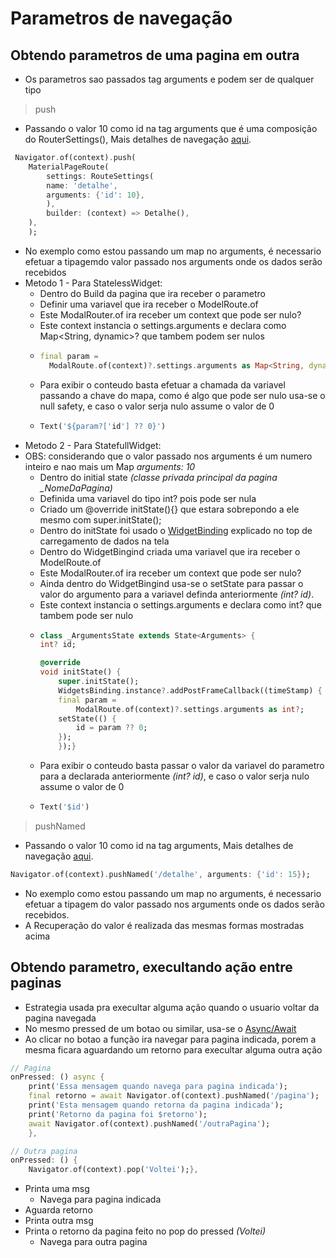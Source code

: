 # Parametros de navegação
## Obtendo parametros de uma pagina em outra
- Os parametros sao passados tag arguments e podem ser de qualquer tipo
>push
- Passando o valor 10 como id na tag arguments que é uma composição do RouterSettings(), Mais detalhes de navegação [aqui](./Navegacao.md).
```dart
 Navigator.of(context).push(
    MaterialPageRoute(
        settings: RouteSettings(
        name: 'detalhe',
        arguments: {'id': 10},
        ),
        builder: (context) => Detalhe(),
    ),
    );
```
- No exemplo como estou passando um map no arguments, é necessario efetuar a tipagemdo valor passado nos arguments onde os dados serão recebidos
- Metodo 1 - Para StatelessWidget:
    - Dentro do Build da pagina que ira receber o parametro
    - Definir uma variavel que ira receber o ModelRoute.of
    - Este ModalRouter.of ira receber um context que pode ser nulo?
    - Este context instancia o settings.arguments e declara como Map<String, dynamic>? que tambem podem ser nulos
    -   ```dart
        final param =
          ModalRoute.of(context)?.settings.arguments as Map<String, dynamic>?;
        ```
    - Para exibir o conteudo basta efetuar a chamada da variavel passando a chave do mapa, como é algo que pode ser nulo usa-se o null safety, e caso o valor serja nulo assume o valor de 0
    -   ```dart
        Text('${param?['id'] ?? 0}')
        ```
-   Metodo 2 - Para StatefullWidget:
-   OBS: considerando que o valor passado nos arguments é um numero inteiro e nao mais um Map *arguments: 10*
    -   Dentro do initial state *(classe privada principal da pagina _NomeDaPagina)*
    -   Definida uma variavel do tipo int? pois pode ser nula
    -   Criado um @override initState(){} que estara sobrepondo a ele mesmo com super.initState();
    -   Dentro do initState foi usado o [WidgetBinding](../Fundamentos.md#iniciando-carregamento-de-dados-na-tela) explicado no top de carregamento de dados na tela
    -   Dentro do WidgetBingind criada uma variavel que ira receber o ModelRoute.of
    -   Este ModalRouter.of ira receber um context que pode ser nulo?
    -   Ainda dentro do WidgetBingind usa-se o setState para passar o valor do argumento para a variavel definda anteriormente *(int? id)*.
    -   Este context instancia o settings.arguments e declara como int? que tambem pode ser nulo
    -   ```dart
        class _ArgumentsState extends State<Arguments> {
        int? id;

        @override
        void initState() {
            super.initState();
            WidgetsBinding.instance?.addPostFrameCallback((timeStamp) {
            final param =
                ModalRoute.of(context)?.settings.arguments as int?;
            setState(() {
                id = param ?? 0;
            });
            });}
        ```
    - Para exibir o conteudo basta passar o valor da variavel do parametro para a declarada anteriormente *(int? id)*, e caso o valor serja nulo assume o valor de 0
    -   ```dart
        Text('$id')
        ```
>pushNamed
- Passando o valor 10 como id na tag arguments, Mais detalhes de navegação [aqui](./Navegacao.md).
```dart
Navigator.of(context).pushNamed('/detalhe', arguments: {'id': 15});
```
- No exemplo como estou passando um map no arguments, é necessario efetuar a tipagem do valor passado nos arguments onde os dados serão recebidos.
- A Recuperação do valor é realizada das mesmas formas mostradas acima
## Obtendo parametro, execultando ação entre paginas
- Estrategia usada pra execultar alguma ação quando o usuario voltar da pagina navegada
- No mesmo pressed de um botao ou similar, usa-se o [Async/Await](../../Dart/Dart_OO/Async.md)
- Ao clicar no botao a função ira navegar para pagina indicada, porem a mesma ficara aguardando um retorno para execultar alguma outra ação
```dart
// Pagina
onPressed: () async {
    print('Essa mensagem quando navega para pagina indicada');
    final retorno = await Navigator.of(context).pushNamed('/pagina');
    print('Esta mensagem quando retorna da pagina indicada');
    print('Retorno da pagina foi $retorno');
    await Navigator.of(context).pushNamed('/outraPagina');
    },
```
```dart
// Outra pagina
onPressed: () {
    Navigator.of(context).pop('Voltei');},
```
-   Printa uma msg
    -   Navega para pagina indicada
-   Aguarda retorno
-   Printa outra msg
-   Printa o retorno da pagina feito no pop do pressed *(Voltei)*
    -   Navega para outra pagina
